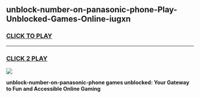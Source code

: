 
## unblock-number-on-panasonic-phone-Play-Unblocked-Games-Online-iugxn
<h3>
<a href="https://premium76.site?title=unblock-number-on-panasonic-phone&ref=25A">CLICK TO PLAY</a></h3>
<hr>

<h3>
<a href="https://premium76.site?title=unblock-number-on-panasonic-phone&ref=25A">CLICK 2 PLAY</a>
  
</h3>

<a href="https://premium76.site?title=unblock-number-on-panasonic-phone&ref=25A"><img src="https://clearcache.store/games.png"></a>


**unblock-number-on-panasonic-phone games unblocked: Your Gateway to Fun and Accessible Online Gaming**
